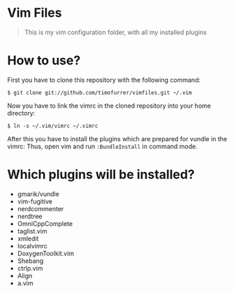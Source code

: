 # Vim Files
> This is my vim configuration folder, with all my installed plugins

# How to use?

First you have to clone this repository with the following command:

    $ git clone git://github.com/timofurrer/vimfiles.git ~/.vim

Now you have to link the vimrc in the cloned repository into your home directory:

    $ ln -s ~/.vim/vimrc ~/.vimrc

After this you have to install the plugins which are prepared for vundle in the vimrc:
Thus, open vim and run `:BundleInstall` in command mode.

# Which plugins will be installed?

* gmarik/vundle
* vim-fugitive
* nerdcommenter
* nerdtree
* OmniCppComplete
* taglist.vim
* xmledit
* localvimrc
* DoxygenToolkit.vim
* Shebang
* ctrlp.vim
* Align
* a.vim
